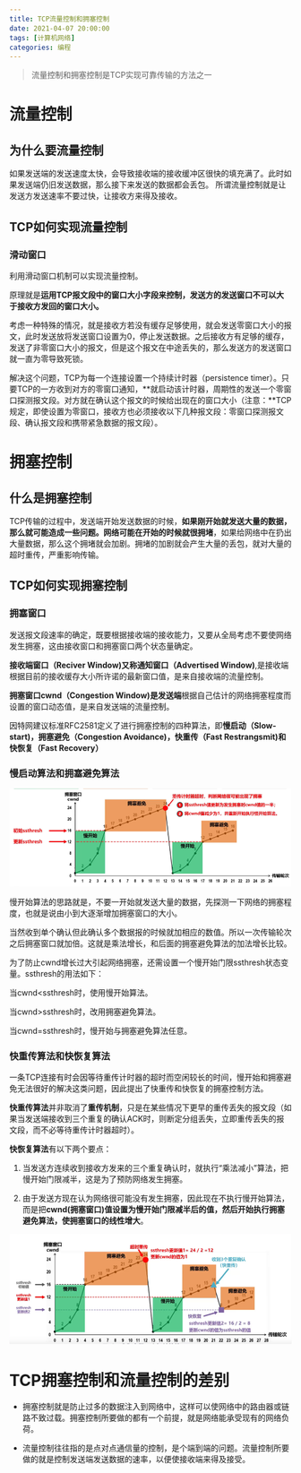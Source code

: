 ```yaml
---
title: TCP流量控制和拥塞控制
date: 2021-04-07 20:00:00
tags: [计算机网络]
categories: 编程
---
```


>  流量控制和拥塞控制是TCP实现可靠传输的方法之一

# 流量控制

## 为什么要流量控制

如果发送端的发送速度太快，会导致接收端的接收缓冲区很快的填充满了。此时如果发送端仍旧发送数据，那么接下来发送的数据都会丢包。 所谓流量控制就是让发送方发送速率不要过快，让接收方来得及接收。

## TCP如何实现流量控制

### 滑动窗口

利用滑动窗口机制可以实现流量控制。

原理就是**运用TCP报文段中的窗口大小字段来控制，发送方的发送窗口不可以大于接收方发回的窗口大小。**

考虑一种特殊的情况，就是接收方若没有缓存足够使用，就会发送零窗口大小的报文，此时发送放将发送窗口设置为0，停止发送数据。之后接收方有足够的缓存，发送了非零窗口大小的报文，但是这个报文在中途丢失的，那么发送方的发送窗口就一直为零导致死锁。

解决这个问题，TCP为每一个连接设置一个持续计时器（persistence timer）。只要TCP的一方收到对方的零窗口通知，**就启动该计时器，周期性的发送一个零窗口探测报文段。对方就在确认这个报文的时候给出现在的窗口大小（注意：**TCP规定，即使设置为零窗口，接收方也必须接收以下几种报文段：零窗口探测报文段、确认报文段和携带紧急数据的报文段）。

# 拥塞控制

## 什么是拥塞控制

TCP传输的过程中，发送端开始发送数据的时候，**如果刚开始就发送大量的数据，那么就可能造成一些问题。网络可能在开始的时候就很拥堵**，如果给网络中在扔出大量数据，那么这个拥堵就会加剧。拥堵的加剧就会产生大量的丢包，就对大量的超时重传，严重影响传输。

##  TCP如何实现拥塞控制

### 拥塞窗口

发送报文段速率的确定，既要根据接收端的接收能力，又要从全局考虑不要使网络发生拥塞，这由接收窗口和拥塞窗口两个状态量确定。

**接收端窗口（Reciver Window)又称通知窗口（Advertised Window)**,是接收端根据目前的接收缓存大小所许诺的最新窗口值，是来自接收端的流量控制。

**拥塞窗口cwnd（Congestion Window)**是**发送端**根据自己估计的网络拥塞程度而设置的窗口动态值，是来自发送端的流量控制。

因特网建议标准RFC2581定义了进行拥塞控制的四种算法，即**慢启动（Slow-start)，拥塞避免（Congestion Avoidance)，快重传（Fast Restrangsmit)和快恢复（Fast Recovery）**

### 慢启动算法和拥塞避免算法

![](TCP流量控制和拥塞控制\微信截图_20210407134157.png)

慢开始算法的思路就是，不要一开始就发送大量的数据，先探测一下网络的拥塞程度，也就是说由小到大逐渐增加拥塞窗口的大小。

当然收到单个确认但此确认多个数据报的时候就加相应的数值。所以一次传输轮次之后拥塞窗口就加倍。这就是乘法增长，和后面的拥塞避免算法的加法增长比较。

为了防止cwnd增长过大引起网络拥塞，还需设置一个慢开始门限ssthresh状态变量。ssthresh的用法如下：

当cwnd<ssthresh时，使用慢开始算法。

当cwnd>ssthresh时，改用拥塞避免算法。

当cwnd=ssthresh时，慢开始与拥塞避免算法任意。

### 快重传算法和快恢复算法

 一条TCP连接有时会因等待重传计时器的超时而空闲较长的时间，慢开始和拥塞避免无法很好的解决这类问题，因此提出了快重传和快恢复的拥塞控制方法。

   **快重传算法**并非取消了**重传机制**，只是在某些情况下更早的重传丢失的报文段（如果当发送端接收到三个重复的确认ACK时，则断定分组丢失，立即重传丢失的报文段，而不必等待重传计时器超时）。

   **快恢复算法**有以下两个要点：

1. 当发送方连续收到接收方发来的三个重复确认时，就执行“乘法减小”算法，把慢开始门限减半，这是为了预防网络发生拥塞。

2. 由于发送方现在认为网络很可能没有发生拥塞，因此现在不执行慢开始算法，而是把**cwnd(拥塞窗口)**值设置为慢开始门限减半后的值，然后开始执行拥塞避免算法**，使拥塞窗口的线性增大**。

![](TCP流量控制和拥塞控制\微信截图_20210407134649.png)

# TCP拥塞控制和流量控制的差别

* 拥塞控制就是防止过多的数据注入到网络中，这样可以使网络中的路由器或链路不致过载。拥塞控制所要做的都有一个前提，就是网络能承受现有的网络负荷。

* 流量控制往往指的是点对点通信量的控制，是个端到端的问题。流量控制所要做的就是控制发送端发送数据的速率，以便使接收端来得及接受。